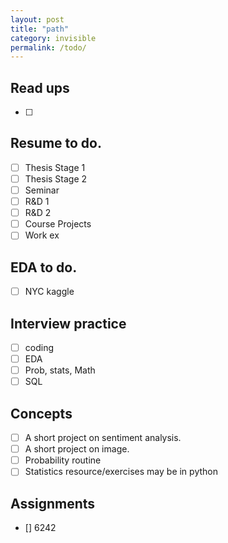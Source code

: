 ```yaml
---
layout: post
title: "path"
category: invisible
permalink: /todo/
---
```


## Read ups
- [ ]


## Resume to do.
- [ ]  Thesis Stage 1
- [ ] Thesis Stage 2
- [ ] Seminar
- [ ] R&D 1
- [ ] R&D 2
- [ ] Course Projects
- [ ] Work ex

## EDA to do.
- [ ] NYC kaggle

## Interview practice
- [ ] coding
- [ ] EDA
- [ ] Prob, stats, Math
- [ ] SQL

## Concepts
- [ ] A short project on sentiment analysis.
- [ ] A short project on image.
- [ ] Probability routine
- [ ] Statistics resource/exercises may be in python

## Assignments
- [] 6242
